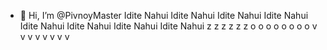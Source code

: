 - 👋 Hi, I’m @PivnoyMaster
  Idite Nahui
  Idite Nahui
    Idite Nahui
    Idite Nahui
    Idite Nahui
    Idite Nahui
    Idite Nahui
        Idite Nahui
  z
  z
  z
  z
  z
  z
  o
  o
  o
  o
  o
  o
  o
  o
  v
  v
  v
  v
  v
  v
  v
  v

